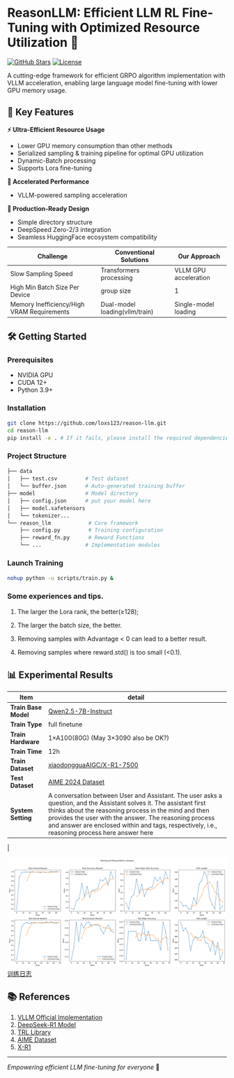 # ReasonLLM: Efficient LLM RL Fine-Tuning with Optimized Resource Utilization 🚀

[![GitHub Stars](https://img.shields.io/github/stars/loxs123/grpo-vllm?style=social)](https://github.com/loxs123/reason-llm)
[![License](https://img.shields.io/badge/License-MIT-blue.svg)](https://opensource.org/licenses/MIT)

A cutting-edge framework for efficient GRPO algorithm implementation with VLLM acceleration, enabling large language model fine-tuning with lower GPU memory usage.

## 🌟 Key Features

**⚡ Ultra-Efficient Resource Usage**
- Lower GPU memory consumption than other methods
- Serialized sampling & training pipeline for optimal GPU utilization
- Dynamic-Batch processing
- Supports Lora fine-tuning

**🚀 Accelerated Performance**
- VLLM-powered sampling acceleration

**🧩 Production-Ready Design**
- Simple directory structure
- DeepSpeed Zero-2/3 integration
- Seamless HuggingFace ecosystem compatibility


| Challenge                  | Conventional Solutions | Our Approach               |
|----------------------------|------------------------|----------------------------|
| Slow Sampling Speed        | Transformers processing   | VLLM GPU acceleration      |
| High Min Batch Size Per Device  | group size   | 1   |
| Memory Inefficiency/High VRAM Requirements | Dual-model loading(vllm/train) | Single-model loading  |

## 🛠️ Getting Started

### Prerequisites
- NVIDIA GPU
- CUDA 12+
- Python 3.9+

### Installation
```bash
git clone https://github.com/loxs123/reason-llm.git
cd reason-llm
pip install -e . # If it fails, please install the required dependencies one by one.
```

### Project Structure
```bash
├── data
│   ├── test.csv         # Test dataset
│   └── buffer.json      # Auto-generated training buffer
├── model                # Model directory
│   ├── config.json      # put your model here
│   ├── model.safetensors
│   └── tokenizer...
└── reason_llm            # Core framework
    ├── config.py         # Training configuration
    ├── reward_fn.py      # Reward Functions
    └── ...              # Implementation modules
```

### Launch Training
```bash
nohup python -u scripts/train.py &
```

### Some experiences and tips.

1. The larger the Lora rank, the better(≥128);

2. The larger the batch size, the better.

3. Removing samples with Advantage < 0 can lead to a better result.

4. Removing samples where reward.std() is too small (<0.1).

## 📊 Experimental Results

| Item            | detail                                         |
|---------------|--------------------------------------------|
| **Train Base Model** | [Qwen2.5-7B-Instruct](https://huggingface.co/Qwen/Qwen2.5-7B-Instruct) |
| **Train Type**  | full finetune                           |
| **Train Hardware** | 1×A100(80G) (May 3×3090 also be OK?) |
| **Train Time**  | 12h                                     |
| **Train Dataset**  | [xiaodongguaAIGC/X-R1-7500](https://huggingface.co/datasets/xiaodongguaAIGC/X-R1-7500) |
| **Test Dataset**  | [AIME 2024 Dataset](https://huggingface.co/datasets/Maxwell-Jia/AIME_2024) |
| **System Setting**  | A conversation between User and Assistant. The user asks a question, and the Assistant solves it. The assistant first thinks about the reasoning process in the mind and then provides the user with the answer. The reasoning process and answer are enclosed within <think> </think> and <answer> </answer> tags, respectively, i.e., <think> reasoning process here </think><answer> answer here </answer>
 |

![实验结果](images/metrics_analysis.png)
[训练日志](log/log.out)


## 📚 References
1. [VLLM Official Implementation](https://github.com/vllm-project/vllm)
2. [DeepSeek-R1 Model](https://huggingface.co/deepseek-ai/DeepSeek-R1-Distill-Qwen-7B)
3. [TRL Library](https://github.com/huggingface/trl)
4. [AIME Dataset](https://huggingface.co/datasets/di-zhang-fdu/AIME_1983_2024)
5. [X-R1](https://github.com/dhcode-cpp/X-R1)
---

*Empowering efficient LLM fine-tuning for everyone* 🤖
